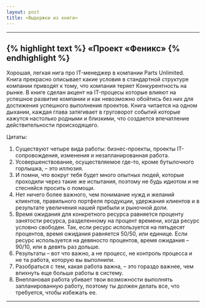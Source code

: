 ```yaml
---
layout: post
title: «Выдержки из книги»
---
```


---
{% highlight text %}
«Проект «Феникс»
{% endhighlight %}
---

Хорошая, легкая нига про IT-менеджер в компании Parts Unlimited.
Книга прекрасно описывает какие условия в стандартной структуре компании приводят к тому, что компания теряет Конкурентность на рынке.
В книге сделан акцент на IT-процесы которые влияют на успешное развитие компании и как невозможно обойтись без них для достижения успешного выполнения проектов.
Книга читается на одном дыхании, каждая глава затягивает в груговорот событий которые кажутся настолько родными и близкими, что создается впечатление действительности происходящего.

Цитаты:

1. Существуют четыре вида работы: бизнес-проекты, проекты IT-сопровождения, изменения и незапланированная работа.
2. Усовершенствование, осуществляемое где-то, кроме бутылочного горлышка, – это иллюзия.
3. И помни, что вокруг тебя будет много опытных людей, которые проходили через такие же испытания, поэтому не будь идиотом и не стесняйся просить о помощи.
4. Нет ничего более важного, чем понимание нужд и желаний клиентов, правильного портфеля продукции, удержания клиентов и в результате увеличения нашей прибыли и рыночной доли.
5. Время ожидания для конкретного ресурса равняется проценту занятости ресурса, разделенному на процент времени, когда ресурс условно свободен. Так, если ресурс используется на пятьдесят процентов, время ожидания равняется 50/50, или единице. Если ресурс используется на девяносто процентов, время ожидания – 90/10, или в девять раз дольше.
6. Результаты – вот что важно, а не процесс, не контроль процесса и не та работа, которую вы выполнили.
7. Разобраться с тем, какая работа важна, – это гораздо важнее, чем впихнуть еще больше работы в систему.
8. Внеплановая работа убивает твои возможности выполнять запланированную работу, поэтому ты должен делать все, что требуется, чтобы избежать ее.

-----
